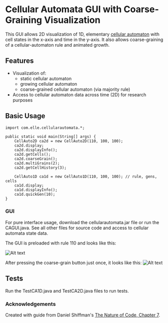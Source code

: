 # Cellular Automata GUI with Coarse-Graining Visualization
This GUI allows 2D visualization of 1D, elementary [cellular automaton](https://en.wikipedia.org/wiki/Cellular_automaton) with cell states in the x-axis and time in the y-axis. It also allows coarse-graining of a cellular-automaton rule and animated growth.

## Features
* Visualization of:
  * static cellular automaton
  * growing cellular automaton
  * coarse-grained cellular automaton (via majority rule)
* Access to cellular automaton data across time (2D) for research purposes

## Basic Usage
```
import com.elle.cellularautomata.*;

public static void main(String[] args) {
    CellAuto2D ca2d = new CellAuto2D(110, 100, 100);
    ca2d.display;
    ca2d.displayInfo();
    ca2d.getCells();
    ca2d.coarseGrain();
    ca2d.multiGrains(2);
    ca2d.getCellHistory(3);
    
    CellAuto1D ca1d = new CellAuto1D(110, 100, 100); // rule, gens, cells
    ca1d.display;
    ca1d.displayInfo();
    ca1d.quickGen(10);
}
```

### GUI
For pure interface usage, download the cellularautomata.jar file or run the CAGUI.java. See all other files for source code and access to cellular automata state data.

The GUI is preloaded with rule 110 and looks like this:

![Alt text](https://github.com/ellesummer/CellularAutomata/blob/master/screenshots/Rule110default.png?raw=true)

After pressing the coarse-grain button just once, it looks like this:
![Alt text](https://github.com/ellesummer/CellularAutomata/blob/master/screenshots/Rule110coarsegrain.png?raw=true)

## Tests
Run the TestCA1D.java and TestCA2D.java files to run tests.

### Acknowledgements
Created with guide from Daniel Shiffman's [The Nature of Code, Chapter 7](https://natureofcode.com/book/chapter-7-cellular-automata/).
